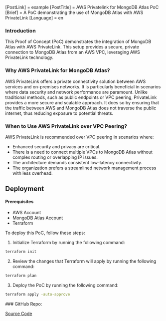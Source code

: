 [PostLink] = example
[PostTitle] = AWS Privatelink for MongoDB Atlas PoC
[Brief] = A PoC demonstrating the use of MongoDB Atlas with AWS PrivateLink
[Language] = en

### Introduction
This Proof of Concept (PoC) demonstrates the integration of MongoDB Atlas with AWS PrivateLink. This setup provides a secure, private connection to MongoDB Atlas from an AWS VPC, leveraging AWS PrivateLink technology.


### Why AWS PrivateLink for MongoDB Atlas?
AWS PrivateLink offers a private connectivity solution between AWS services and on-premises networks. It is particularly beneficial in scenarios where data security and network performance are paramount. Unlike traditional methods, such as public endpoints or VPC peering, PrivateLink provides a more secure and scalable approach. It does so by ensuring that the traffic between AWS and MongoDB Atlas does not traverse the public internet, thus reducing exposure to potential threats.

### When to Use AWS PrivateLink over VPC Peering?
AWS PrivateLink is recommended over VPC peering in scenarios where:

* Enhanced security and privacy are critical.
* There is a need to connect multiple VPCs to MongoDB Atlas without complex routing or overlapping IP issues.
* The architecture demands consistent low-latency connectivity.
* The organization prefers a streamlined network management process with less overhead.

## Deployment

#### Prerequisites

- AWS Account
- MongoDB Atlas Account
- Terraform


To deploy this PoC, follow these steps:

1. Initialize Terraform by running the following command:

```sh
terraform init
```

2. Review the changes that Terraform will apply by running the following command:

```sh
terraform plan
```

3. Deploy the PoC by running the following command:

```sh
terraform apply -auto-approve
```

### GitHub Repo:

[Source Code](https://github.com/emrekasg/privatelink-atlas-poc/)
